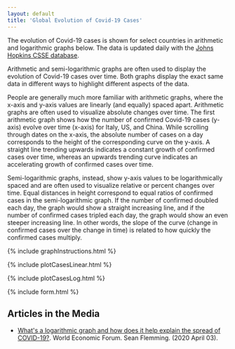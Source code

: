 ```yaml
---
layout: default
title: 'Global Evolution of Covid-19 Cases'
---
```


The evolution of Covid-19 cases is shown for select countries in arithmetic and logarithmic graphs below. The data is updated daily with the [Johns Hopkins CSSE database](https://github.com/CSSEGISandData/COVID-19).

Arithmetic and semi-logarithmic graphs are often used to display the evolution of Covid-19 cases over time. Both graphs display the exact same data in different ways to highlight different aspects of the data. 

People are generally much more familiar with arithmetic graphs, where the x-axis and y-axis values are linearly (and equally) spaced apart. Arithmetic graphs are often used to visualize absolute changes over time. The first arithmetic graph shows how the number of confirmed Covid-19 cases (y-axis) evolve over time (x-axis) for Italy, US, and China. While scrolling through dates on the x-axis, the absolute number of cases on a day corresponds to the height of the corresponding curve on the y-axis. A straight line trending upwards indicates a constant growth of confirmed cases over time, whereas an upwards trending curve indicates an accelerating growth of confirmed cases over time. 

Semi-logarithmic graphs, instead, show y-axis values to be logarithmically spaced and are often used to visualize relative or percent changes over time. Equal distances in height correspond to equal ratios of confirmed cases in the semi-logarithmic graph. If the number of confirmed doubled each day, the graph would show a straight increasing line, and if the number of confirmed cases tripled each day, the graph would show an even steeper increasing line. In other words, the slope of the curve (change in confirmed cases over the change in time) is related to how quickly the confirmed cases multiply. 

{% include graphInstructions.html %}

{% include plotCasesLinear.html %}

{% include plotCasesLog.html %}

{% include form.html %}


## Articles in the Media

* [What's a logarithmic graph and how does it help explain the spread of COVID-19?](https://www.weforum.org/agenda/2020/04/covid-19-spread-logarithmic-graph/). World Economic Forum. Sean Flemming. (2020 April 03).








